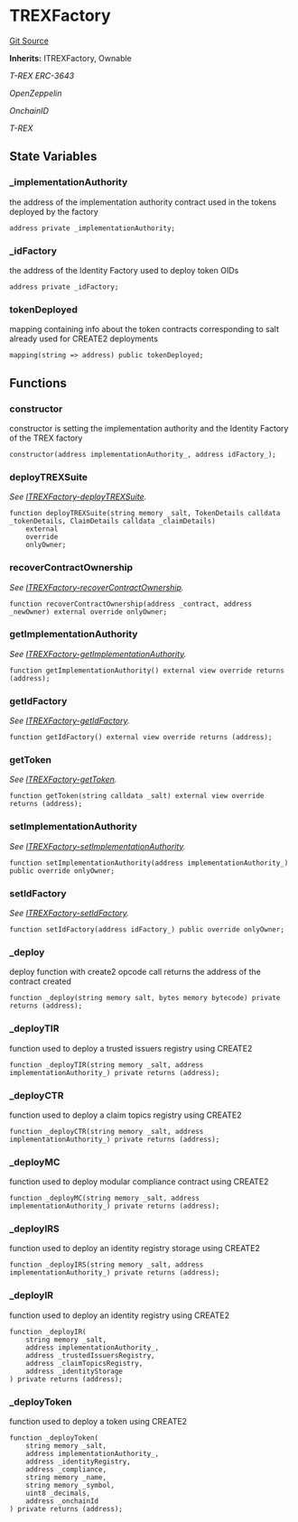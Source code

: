 # TREXFactory
[Git Source](https://github.com/renancorreadev/RWAStation/blob/a342e941dc7ad5be1e9dd1d9d5ed2046f709e55c/src/T_REX/TREXFactory.sol)

**Inherits:**
ITREXFactory, Ownable

*T-REX ERC-3643*

*OpenZeppelin*

*OnchainID*

*T-REX*


## State Variables
### _implementationAuthority
the address of the implementation authority contract used in the tokens deployed by the factory


```solidity
address private _implementationAuthority;
```


### _idFactory
the address of the Identity Factory used to deploy token OIDs


```solidity
address private _idFactory;
```


### tokenDeployed
mapping containing info about the token contracts corresponding to salt already used for CREATE2 deployments


```solidity
mapping(string => address) public tokenDeployed;
```


## Functions
### constructor

constructor is setting the implementation authority and the Identity Factory of the TREX factory


```solidity
constructor(address implementationAuthority_, address idFactory_);
```

### deployTREXSuite

*See [ITREXFactory-deployTREXSuite](/lib/T-REX/contracts/factory/TREXFactory.sol/contract.TREXFactory.md#deploytrexsuite).*


```solidity
function deployTREXSuite(string memory _salt, TokenDetails calldata _tokenDetails, ClaimDetails calldata _claimDetails)
    external
    override
    onlyOwner;
```

### recoverContractOwnership

*See [ITREXFactory-recoverContractOwnership](/lib/T-REX/contracts/factory/TREXFactory.sol/contract.TREXFactory.md#recovercontractownership).*


```solidity
function recoverContractOwnership(address _contract, address _newOwner) external override onlyOwner;
```

### getImplementationAuthority

*See [ITREXFactory-getImplementationAuthority](/lib/T-REX/contracts/proxy/interface/IProxy.sol/interface.IProxy.md#getimplementationauthority).*


```solidity
function getImplementationAuthority() external view override returns (address);
```

### getIdFactory

*See [ITREXFactory-getIdFactory](/lib/T-REX/contracts/factory/TREXFactory.sol/contract.TREXFactory.md#getidfactory).*


```solidity
function getIdFactory() external view override returns (address);
```

### getToken

*See [ITREXFactory-getToken](/lib/T-REX/contracts/factory/TREXFactory.sol/contract.TREXFactory.md#gettoken).*


```solidity
function getToken(string calldata _salt) external view override returns (address);
```

### setImplementationAuthority

*See [ITREXFactory-setImplementationAuthority](/lib/T-REX/contracts/proxy/interface/IProxy.sol/interface.IProxy.md#setimplementationauthority).*


```solidity
function setImplementationAuthority(address implementationAuthority_) public override onlyOwner;
```

### setIdFactory

*See [ITREXFactory-setIdFactory](/lib/T-REX/contracts/factory/TREXFactory.sol/contract.TREXFactory.md#setidfactory).*


```solidity
function setIdFactory(address idFactory_) public override onlyOwner;
```

### _deploy

deploy function with create2 opcode call
returns the address of the contract created


```solidity
function _deploy(string memory salt, bytes memory bytecode) private returns (address);
```

### _deployTIR

function used to deploy a trusted issuers registry using CREATE2


```solidity
function _deployTIR(string memory _salt, address implementationAuthority_) private returns (address);
```

### _deployCTR

function used to deploy a claim topics registry using CREATE2


```solidity
function _deployCTR(string memory _salt, address implementationAuthority_) private returns (address);
```

### _deployMC

function used to deploy modular compliance contract using CREATE2


```solidity
function _deployMC(string memory _salt, address implementationAuthority_) private returns (address);
```

### _deployIRS

function used to deploy an identity registry storage using CREATE2


```solidity
function _deployIRS(string memory _salt, address implementationAuthority_) private returns (address);
```

### _deployIR

function used to deploy an identity registry using CREATE2


```solidity
function _deployIR(
    string memory _salt,
    address implementationAuthority_,
    address _trustedIssuersRegistry,
    address _claimTopicsRegistry,
    address _identityStorage
) private returns (address);
```

### _deployToken

function used to deploy a token using CREATE2


```solidity
function _deployToken(
    string memory _salt,
    address implementationAuthority_,
    address _identityRegistry,
    address _compliance,
    string memory _name,
    string memory _symbol,
    uint8 _decimals,
    address _onchainId
) private returns (address);
```

